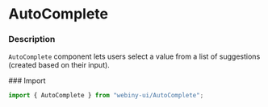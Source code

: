 # AutoComplete

### Description
`AutoComplete` component lets users select a value from a list of suggestions (created based on their input).

### Import
```js
import { AutoComplete } from "webiny-ui/AutoComplete";
```